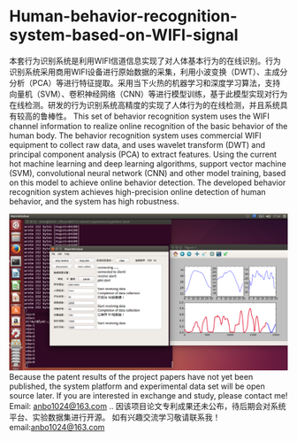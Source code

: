 # Human-behavior-recognition-system-based-on-WIFI-signal
本套行为识别系统是利用WIFI信道信息实现了对人体基本行为的在线识别。行为识别系统采用商用WIFI设备进行原始数据的采集，利用小波变换（DWT）、主成分分析（PCA）等进行特征提取。采用当下火热的机器学习和深度学习算法，支持向量机（SVM）、卷积神经网络（CNN）等进行模型训练，基于此模型实现对行为在线检测。研发的行为识别系统高精度的实现了人体行为的在线检测，并且系统具有较高的鲁棒性。
This set of behavior recognition system uses the WIFI channel information to realize online recognition of the basic behavior of the human body. The behavior recognition system uses commercial WIFI equipment to collect raw data, and uses wavelet transform (DWT) and principal component analysis (PCA) to extract features. Using the current hot machine learning and deep learning algorithms, support vector machine (SVM), convolutional neural network (CNN) and other model training, based on this model to achieve online behavior detection. The developed behavior recognition system achieves high-precision online detection of human behavior, and the system has high robustness.

![linear svm ](https://github.com/anbo1024/Human-behavior-recognition-system-based-on-WIFI-signal/blob/master/pic/1.png)
Because the patent results of the project papers have not yet been published, the system platform and experimental data set will be open source later. If you are interested in exchange and study, please contact me!   Email: anbo1024@163.com ..
因该项目论文专利成果还未公布，待后期会对系统平台、实验数据集进行开源。
如有兴趣交流学习敬请联系我！
email:anbo1024@163.com

